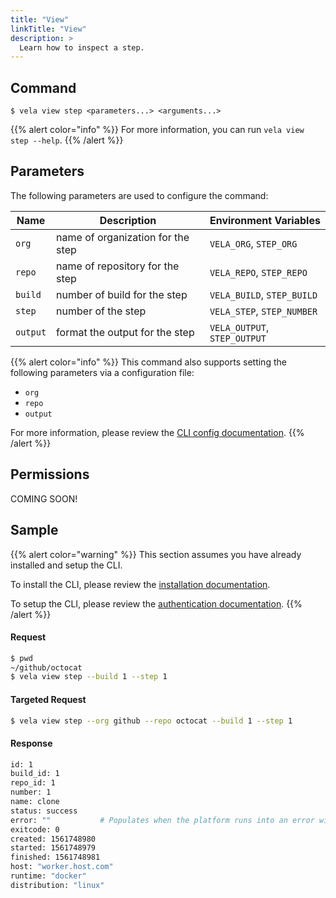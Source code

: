 ```yaml
---
title: "View"
linkTitle: "View"
description: >
  Learn how to inspect a step.
---
```


## Command

```
$ vela view step <parameters...> <arguments...>
```

{{% alert color="info" %}}
For more information, you can run `vela view step --help`.
{{% /alert %}}

## Parameters

The following parameters are used to configure the command:

| Name     | Description                       | Environment Variables        |
| -------- | --------------------------------- | ---------------------------- |
| `org`    | name of organization for the step | `VELA_ORG`, `STEP_ORG`       |
| `repo`   | name of repository for the step   | `VELA_REPO`, `STEP_REPO`     |
| `build`  | number of build for the step      | `VELA_BUILD`, `STEP_BUILD`   |
| `step`   | number of the step                | `VELA_STEP`, `STEP_NUMBER`   |
| `output` | format the output for the step    | `VELA_OUTPUT`, `STEP_OUTPUT` |

{{% alert color="info" %}}
This command also supports setting the following parameters via a configuration file:

- `org`
- `repo`
- `output`

For more information, please review the [CLI config documentation](/docs/reference/cli/config/).
{{% /alert %}}

## Permissions

COMING SOON!

## Sample

{{% alert color="warning" %}}
This section assumes you have already installed and setup the CLI.

To install the CLI, please review the [installation documentation](/docs/reference/cli/install/).

To setup the CLI, please review the [authentication documentation](/docs/reference/cli/authentication/).
{{% /alert %}}

#### Request

```sh
$ pwd
~/github/octocat
$ vela view step --build 1 --step 1
```

#### Targeted Request

```sh
$ vela view step --org github --repo octocat --build 1 --step 1
```

#### Response

```sh
id: 1
build_id: 1
repo_id: 1
number: 1
name: clone
status: success
error: ""           # Populates when the platform runs into an error with the build
exitcode: 0
created: 1561748980
started: 1561748979
finished: 1561748981
host: "worker.host.com"
runtime: "docker"
distribution: "linux"
```

